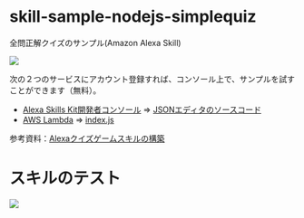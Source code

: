 # skill-sample-nodejs-simplequiz
全問正解クイズのサンプル(Amazon Alexa Skill)

<img src="https://raw.githubusercontent.com/jp-96/skill-sample-nodejs-simplequiz/master/%E5%8D%97%E5%90%89s.png?raw=true"/>

次の２つのサービスにアカウント登録すれば、コンソール上で、サンプルを試すことができます（無料）。
* [Alexa Skills Kit開発者コンソール](https://developer.amazon.com/ja/) ⇒ [JSONエディタのソースコード](./models/ja-JP.json)
* [AWS Lambda](https://aws.amazon.com/jp/) ⇒ [index.js](./lambda/custom/index.js)

参考資料：[Alexaクイズゲームスキルの構築](https://github.com/jp-96/skill-sample-nodejs-quiz-game/tree/ja-JP)

# スキルのテスト

<img src="https://github.com/jp-96/skill-sample-nodejs-simplequiz/blob/master/%E5%85%A8%E5%95%8F%E6%AD%A3%E8%A7%A3%E3%82%AF%E3%82%A4%E3%82%BA%E3%81%AE%E3%82%B5%E3%83%B3%E3%83%97%E3%83%AB.png?raw=true"/>
